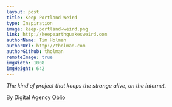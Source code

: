 ```yaml
---
layout: post
title: Keep Portland Weird
type: Inspiration
image: keep-portland-weird.png
link: http://keepearthquakesweird.com
authorName: Tim Holman
authorUrl: http://tholman.com
authorGithub: tholman
remoteImage: true
imgWidth: 1008
imgHeight: 642
---
```


_The kind of project that keeps the strange alive, on the internet._

By Digital Agency [Oblio](http://oblio.io)

